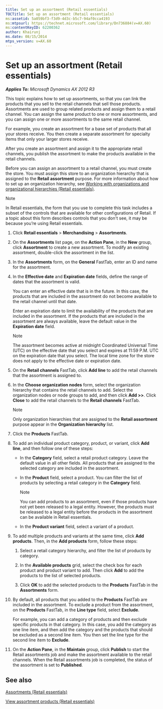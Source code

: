 ```yaml
---
title: Set up an assortment (Retail essentials)
TOCTitle: Set up an assortment (Retail essentials)
ms:assetid: 5a059bf3-f3d9-4d3c-b5c7-94af0cca4193
ms:mtpsurl: https://technet.microsoft.com/library/Dn736884(v=AX.60)
ms:contentKeyID: 62200362
author: Khairunj
ms.date: 08/15/2014
mtps_version: v=AX.60
---
```


# Set up an assortment (Retail essentials) 


_**Applies To:** Microsoft Dynamics AX 2012 R3_

This topic explains how to set up assortments, so that you can link the products that you sell to the retail channels that sell those products. Assortments are used to group related products and assign them to a retail channel. You can assign the same product to one or more assortments, and you can assign one or more assortments to the same retail channel.

For example, you create an assortment for a base set of products that all your stores receive. You then create a separate assortment for specialty items that only your larger stores receive.

After you create an assortment and assign it to the appropriate retail channels, you publish the assortment to make the products available in the retail channels.

Before you can assign an assortment to a retail channel, you must create the store. You must assign this store to an organization hierarchy that is assigned to the **Retail assortment** purpose. For more information about how to set up an organization hierarchy, see [Working with organizations and organizational hierarchies (Retail essentials)](working-with-organizations-and-organizational-hierarchies-retail-essentials.md).


> [!NOTE]
> <P>In Retail essentials, the form that you use to complete this task includes a subset of the controls that are available for other configurations of Retail. If a topic about this form describes controls that you don't see, it may be because you’re using Retail essentials.</P>



1.  Click **Retail essentials** \> **Merchandising** \> **Assortments**.

2.  On the **Assortments** list page, on the **Action Pane**, in the **New** group, click **Assortment** to create a new assortment. To modify an existing assortment, double-click the assortment in the list.

3.  In the **Assortments** form, on the **General** FastTab, enter an ID and name for the assortment.

4.  In the **Effective date** and **Expiration date** fields, define the range of dates that the assortment is valid.
    
    You can enter an effective date that is in the future. In this case, the products that are included in the assortment do not become available to the retail channel until that date.
    
    Enter an expiration date to limit the availability of the products that are included in the assortment. If the products that are included in the assortment are always available, leave the default value in the **Expiration date** field.
    

    > [!NOTE]
    > <P>The assortment becomes active at midnight Coordinated Universal Time (UTC) on the effective date that you select and expires at 11:59 P.M. UTC on the expiration date that you select. The local time zone for the store does not apply to the effective date or expiration date.</P>



5.  On the **Retail channels** FastTab, click **Add line** to add the retail channels that the assortment is assigned to.

6.  In the **Choose organization nodes** form, select the organization hierarchy that contains the retail channels to add. Select the organization nodes or node groups to add, and then click **Add \>\>**. Click **Close** to add the retail channels to the **Retail channels** FastTab.
    

    > [!NOTE]
    > <P>Only organization hierarchies that are assigned to the <STRONG>Retail assortment</STRONG> purpose appear in the <STRONG>Organization hierarchy</STRONG> list.</P>



7.  Click the **Products** FastTab.

8.  To add an individual product category, product, or variant, click **Add line**, and then follow one of these steps:
    
      - In the **Category** field, select a retail product category. Leave the default value in all other fields. All products that are assigned to the selected category are included in the assortment.
    
      - In the **Product** field, select a product. You can filter the list of products by selecting a retail category in the **Category** field.
        

        > [!NOTE]
        > <P>You can add products to an assortment, even if those products have not yet been released to a legal entity. However, the products must be released to a legal entity before the products in the assortment can be available in Retail essentials.</P>

    
      - In the **Product variant** field, select a variant of a product.

9.  To add multiple products and variants at the same time, click **Add products**. Then, in the **Add products** form, follow these steps:
    
    1.  Select a retail category hierarchy, and filter the list of products by category.
    
    2.  In the **Available products** grid, select the check box for each product and product variant to add. Then click **Add** to add the products to the list of selected products.
    
    3.  Click **OK** to add the selected products to the **Products** FastTab in the **Assortments** form.

10. By default, all products that you added to the **Products** FastTab are included in the assortment. To exclude a product from the assortment, on the **Products** FastTab, in the **Line type** field, select **Exclude**.
    
    For example, you can add a category of products and then exclude specific products in that category. In this case, you add the category as one line item, and then add the category and the products that should be excluded as a second line item. You then set the line type for the second line item to **Exclude**.

11. On the **Action Pane**, in the **Maintain** group, click **Publish** to start the Retail assortments job and make the assortment available to the retail channels. When the Retail assortments job is completed, the status of the assortment is set to **Published**.

## See also

[Assortments (Retail essentials)](assortments-retail-essentials.md)

[View assortment products (Retail essentials)](view-assortment-products-retail-essentials.md)

  


